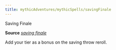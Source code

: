 ```yaml
---
title: mythicAdventures/mythicSpells/savingFinale
---
```

Saving Finale

**Source** [_saving finale_](advanced/spells/savingFinale#_saving-finale)

Add your tier as a bonus on the saving throw reroll.

